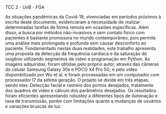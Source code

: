  TCC 2 - UnB - FGA


As situações pandêmicas da Covid-19, vivenciadas em períodos próximos à escrita deste documento, evidenciaram a necessidade de realizar determinadas tarefas de forma remota em ocasiões específicas. Além disso, a busca por métodos não-invasivos e sem contato físico com pacientes é bastante promissora no mundo contemporâneo, pois permite uma análise mais prolongada e profunda sem causar desconforto ao paciente. Fundamentado nestas duas realidades, este trabalho apresenta uma proposta da detecção da frequência cardíaca e da saturação de oxigênio utilizando segmentos de vídeo e programação em Python. As imagens adquiridas, foram obtidas pelo próprio autor, através das câmeras do celular Samsung Galaxy 30s e POCO X4 Pro 5G, e pelo vídeo disponibilizado por Wu et al. e foram processadas em um computador com processador I7 da sétima geração. O projeto se divide em três etapas, sendo elas: Detecção facial e rastreio dos pontos desejados, tratamento dos quadros de vídeo e cálculo dos parâmetros desejados. Os resultados foram eficientes apresentando robustez a diferentes tipos de iluminação e taxa de transmissão, porém com limitações quanto a mudanças de usuários e variações bruscas de luz.
